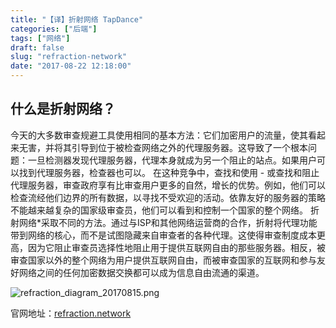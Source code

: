 ```yaml
---
title: "【译】折射网络 TapDance"
categories: ["后端"]
tags: ["网络"]
draft: false
slug: "refraction-network"
date: "2017-08-22 12:18:00"
---
```


## 什么是折射网络？

今天的大多数审查规避工具使用相同的基本方法：它们加密用户的流量，使其看起来无害，并将其引导到位于被检查网络之外的代理服务器。这导致了一个根本问题：一旦检测器发现代理服务器，代理本身就成为另一个阻止的站点。如果用户可以找到代理服务器，检查器也可以。
在这种竞争中，查找和使用 - 或查找和阻止代理服务器，审查政府享有比审查用户更多的自然，增长的优势。例如，他们可以检查流经他们边界的所有数据，以寻找不受欢迎的活动。依靠友好的服务器的策略不能越来越复杂的国家级审查员，他们可以看到和控制一个国家的整个网络。
折射网络*采取不同的方法。通过与ISP和其他网络运营商的合作，折射将代理功能带到网络的核心，而不是试图隐藏来自审查者的各种代理。这使得审查制度成本更高，因为它阻止审查员选择性地阻止用于提供互联网自由的那些服务器。相反，被审查国家以外的整个网络为用户提供互联网自由，而被审查国家的互联网和参与友好网络之间的任何加密数据交换都可以成为信息自由流通的渠道。

![refraction_diagram_20170815.png][1]

官网地址：[refraction.network][2]


  [1]: https://img.bi-bo.cn/2017/08/1032515819.png
  [2]: https://refraction.network/
